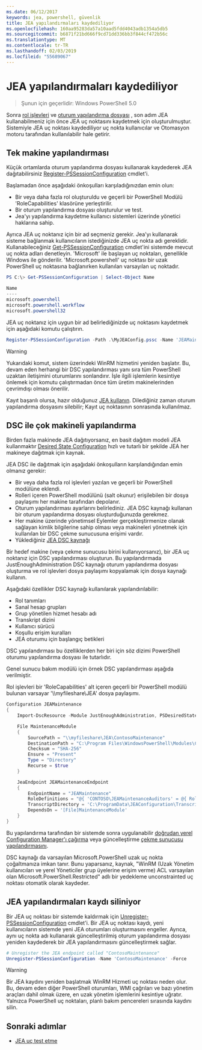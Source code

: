 ```yaml
---
ms.date: 06/12/2017
keywords: jea, powershell, güvenlik
title: JEA yapılandırmaları kaydediliyor
ms.openlocfilehash: 160aa95283da57a10aad5fdd4043adb1354a5db5
ms.sourcegitcommit: b6871f21bd666f9cd71dd336bb3f844cf472b56c
ms.translationtype: MT
ms.contentlocale: tr-TR
ms.lasthandoff: 02/03/2019
ms.locfileid: "55689067"
---
```

# <a name="registering-jea-configurations"></a>JEA yapılandırmaları kaydediliyor

> Şunun için geçerlidir: Windows PowerShell 5.0

Sonra [rol işlevleri](role-capabilities.md) ve [oturum yapılandırma dosyası](session-configurations.md) , son adım JEA kullanabilmeniz için önce JEA uç noktasını kaydetmek için oluşturulmuştur.
Sistemiyle JEA uç noktası kaydediliyor uç nokta kullanıcılar ve Otomasyon motoru tarafından kullanılabilir hale getirir.

## <a name="single-machine-configuration"></a>Tek makine yapılandırması

Küçük ortamlarda oturum yapılandırma dosyası kullanarak kaydederek JEA dağıtabilirsiniz [Register-PSSessionConfiguration](https://msdn.microsoft.com/powershell/reference/5.1/microsoft.powershell.core/register-pssessionconfiguration) cmdlet'i.

Başlamadan önce aşağıdaki önkoşulları karşıladığınızdan emin olun:
- Bir veya daha fazla rol oluşturuldu ve geçerli bir PowerShell Modülü 'RoleCapabilities' klasörüne yerleştirilir.
- Bir oturum yapılandırma dosyası oluşturulur ve test.
- Jea'yı yapılandırma kaydetme kullanıcı sistemleri üzerinde yönetici haklarına sahip.

Ayrıca JEA uç noktanız için bir ad seçmeniz gerekir.
Jea'yı kullanarak sisteme bağlanmak kullanıcıların istediğinizde JEA uç nokta adı gereklidir.
Kullanabileceğiniz [Get-PSSessionConfiguration](https://msdn.microsoft.com/powershell/reference/5.1/microsoft.powershell.core/get-pssessionconfiguration) cmdlet'ini sistemde mevcut uç nokta adları denetleyin.
'Microsoft' ile başlayan uç noktaları, genellikle Windows ile gönderilir.
'Microsoft.powershell' uç noktası bir uzak PowerShell uç noktasına bağlanırken kullanılan varsayılan uç noktadır.

```powershell
PS C:\> Get-PSSessionConfiguration | Select-Object Name

Name
----
microsoft.powershell
microsoft.powershell.workflow
microsoft.powershell32
```

JEA uç noktanız için uygun bir ad belirlediğinizde uç noktasını kaydetmek için aşağıdaki komutu çalıştırın.

```powershell
Register-PSSessionConfiguration -Path .\MyJEAConfig.pssc -Name 'JEAMaintenance' -Force
```

> [!WARNING]
> Yukarıdaki komut, sistem üzerindeki WinRM hizmetini yeniden başlatır.
> Bu, devam eden herhangi bir DSC yapılandırması yanı sıra tüm PowerShell uzaktan iletişimini oturumlarını sonlandırır.
> İşle ilgili işlemlerin kesintiye önlemek için komutu çalıştırmadan önce tüm üretim makinelerinden çevrimdışı olması önerilir.

Kayıt başarılı olursa, hazır olduğunuz [JEA kullanın](using-jea.md).
Dilediğiniz zaman oturum yapılandırma dosyasını silebilir; Kayıt uç noktasının sonrasında kullanılmaz.

## <a name="multi-machine-configuration-with-dsc"></a>DSC ile çok makineli yapılandırma

Birden fazla makinede JEA dağıtıyorsanız, en basit dağıtım modeli JEA kullanmaktır [Desired State Configuration](https://msdn.microsoft.com/powershell/dsc/overview) hızlı ve tutarlı bir şekilde JEA her makineye dağıtmak için kaynak.

JEA DSC ile dağıtmak için aşağıdaki önkoşulların karşılandığından emin olmanız gerekir:
- Bir veya daha fazla rol işlevleri yazılan ve geçerli bir PowerShell modülüne eklendi.
- Rolleri içeren PowerShell modülünü (salt okunur) erişilebilen bir dosya paylaşımı her makine tarafından depolanır.
- Oturum yapılandırması ayarlarını belirlediniz. JEA DSC kaynağı kullanan bir oturum yapılandırma dosyası oluşturduğunuzda gerekmez.
- Her makine üzerinde yönetimsel Eylemler gerçekleştirmenize olanak sağlayan kimlik bilgilerine sahip olması veya makineleri yönetmek için kullanılan bir DSC çekme sunucusuna erişimi vardır.
- Yüklediğiniz [JEA DSC kaynağı](https://github.com/PowerShell/JEA/tree/master/DSC%20Resource)

Bir hedef makine (veya çekme sunucusu birini kullanıyorsanız), bir JEA uç noktanız için DSC yapılandırması oluşturun.
Bu yapılandırmada JustEnoughAdministration DSC kaynağı oturum yapılandırma dosyası oluşturma ve rol işlevleri dosya paylaşımı kopyalamak için dosya kaynağı kullanın.

Aşağıdaki özellikler DSC kaynağı kullanılarak yapılandırılabilir:
- Rol tanımları
- Sanal hesap grupları
- Grup yönetilen hizmet hesabı adı
- Transkript dizini
- Kullanıcı sürücü
- Koşullu erişim kuralları
- JEA oturumu için başlangıç betikleri

DSC yapılandırması bu özelliklerden her biri için söz dizimi PowerShell oturumu yapılandırma dosyası ile tutarlıdır.

Genel sunucu bakım modülü için örnek DSC yapılandırması aşağıda verilmiştir.

Rol işlevleri bir 'RoleCapabilities' alt içeren geçerli bir PowerShell modülü bulunan varsayar '\\\\myfileshare\\JEA' dosya paylaşımı.


```powershell
Configuration JEAMaintenance
{
    Import-DscResource -Module JustEnoughAdministration, PSDesiredStateConfiguration

    File MaintenanceModule
    {
        SourcePath = "\\myfileshare\JEA\ContosoMaintenance"
        DestinationPath = "C:\Program Files\WindowsPowerShell\Modules\ContosoMaintenance"
        Checksum = "SHA-256"
        Ensure = "Present"
        Type = "Directory"
        Recurse = $true
    }

    JeaEndpoint JEAMaintenanceEndpoint
    {
        EndpointName = "JEAMaintenance"
        RoleDefinitions = "@{ 'CONTOSO\JEAMaintenanceAuditors' = @{ RoleCapabilities = 'GeneralServerMaintenance-Audit' }; 'CONTOSO\JEAMaintenanceAdmins' = @{ RoleCapabilities = 'GeneralServerMaintenance-Audit', 'GeneralServerMaintenance-Admin' } }"
        TranscriptDirectory = 'C:\ProgramData\JEAConfiguration\Transcripts'
        DependsOn = '[File]MaintenanceModule'
    }
}
```

Bu yapılandırma tarafından bir sistemde sonra uygulanabilir [doğrudan yerel Configuration Manager'ı çağırma](https://msdn.microsoft.com/powershell/dsc/metaconfig) veya güncelleştirme [çekme sunucusu yapılandırmasını](https://msdn.microsoft.com/powershell/dsc/pullserver).

DSC kaynağı da varsayılan Microsoft.PowerShell uzak uç nokta çoğaltmanıza imkan tanır.
Bunu yaparsanız, kaynak, "WinRM (Uzak Yönetim kullanıcıları ve yerel Yöneticiler grup üyelerine erişim verme) ACL varsayılan olan Microsoft.PowerShell.Restricted" adlı bir yedekleme unconstrainted uç noktası otomatik olarak kaydeder.

## <a name="unregistering-jea-configurations"></a>JEA yapılandırmaları kaydı siliniyor

Bir JEA uç noktası bir sistemde kaldırmak için [Unregister-PSSessionConfiguration](https://msdn.microsoft.com/powershell/reference/5.1/microsoft.powershell.core/Unregister-PSSessionConfiguration) cmdlet'i.
Bir JEA uç noktası kaydı, yeni kullanıcıların sistemde yeni JEA oturumları oluşturmasını engeller.
Ayrıca, aynı uç nokta adı kullanarak güncelleştirilmiş oturum yapılandırma dosyası yeniden kaydederek bir JEA yapılandırmasını güncelleştirmek sağlar.

```powershell
# Unregister the JEA endpoint called "ContosoMaintenance"
Unregister-PSSessionConfiguration -Name 'ContosoMaintenance' -Force
```

> [!WARNING]
> Bir JEA kaydını yeniden başlatmak WinRM Hizmeti uç noktası neden olur.
> Bu, devam eden diğer PowerShell oturumları, WMI çağrıları ve bazı yönetim araçları dahil olmak üzere, en uzak yönetim işlemlerini kesintiye uğratır.
> Yalnızca PowerShell uç noktaları, planlı bakım pencereleri sırasında kaydını silin.

## <a name="next-steps"></a>Sonraki adımlar

- [JEA uç test etme](using-jea.md)
